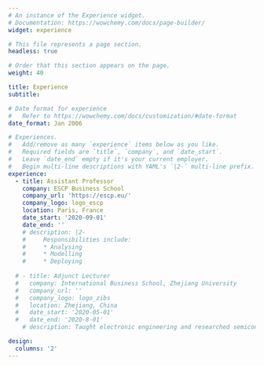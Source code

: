```yaml
---
# An instance of the Experience widget.
# Documentation: https://wowchemy.com/docs/page-builder/
widget: experience

# This file represents a page section.
headless: true

# Order that this section appears on the page.
weight: 40

title: Experience
subtitle:

# Date format for experience
#   Refer to https://wowchemy.com/docs/customization/#date-format
date_format: Jan 2006

# Experiences.
#   Add/remove as many `experience` items below as you like.
#   Required fields are `title`, `company`, and `date_start`.
#   Leave `date_end` empty if it's your current employer.
#   Begin multi-line descriptions with YAML's `|2-` multi-line prefix.
experience:
  - title: Assistant Professor
    company: ESCP Business School
    company_url: 'https://escp.eu/'
    company_logo: logo_escp
    location: Paris, France
    date_start: '2020-09-01'
    date_end: ''
    # description: |2-
    #     Responsibilities include:
    #     * Analysing
    #     * Modelling
    #     * Deploying
        
  # - title: Adjunct Lecturer
  #   company: International Business School, Zhejiang University
  #   company_url: ''
  #   company_logo: logo_zibs
  #   location: Zhejiang, China
  #   date_start: '2020-05-01'
  #   date_end: '2020-8-01'
    # description: Taught electronic engineering and researched semiconductor physics.

design:
  columns: '2'
---
```

